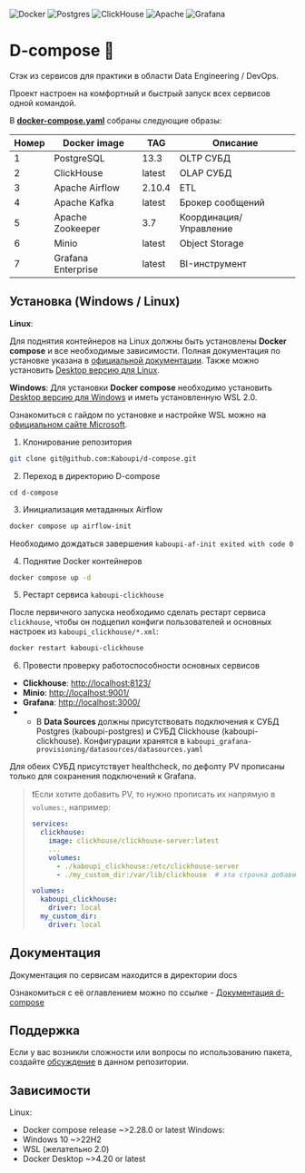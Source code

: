 ![Docker](https://img.shields.io/badge/docker-%230db7ed.svg?style=for-the-badge&logo=docker&logoColor=white)
![Postgres](https://img.shields.io/badge/postgres-%23316192.svg?style=for-the-badge&logo=postgresql&logoColor=white)
![ClickHouse](https://img.shields.io/badge/ClickHouse-FFCC01?style=for-the-badge&logo=clickhouse&logoColor=white)
![Apache](https://img.shields.io/badge/apache-%23D42029.svg?style=for-the-badge&logo=apache&logoColor=white)
![Grafana](https://img.shields.io/badge/grafana-%23F46800.svg?style=for-the-badge&logo=grafana&logoColor=white)


# D-compose 🐳

Стэк из сервисов для практики в области Data Engineering / DevOps.

Проект настроен на комфортный и быстрый запуск всех сервисов одной командой.

В [**docker-compose.yaml**](https://github.com/Kaboupi/d-compose/blob/master/docker-compose.yaml) собраны следующие образы:

|Номер|Docker image|TAG|Описание|
|---|---|---|---|
|1|PostgreSQL|13.3|OLTP СУБД|
|2|ClickHouse|latest|OLAP СУБД|
|3|Apache Airflow|2.10.4|ETL|
|4|Apache Kafka|latest|Брокер сообщений|
|5|Apache Zookeeper|3.7|Координация/Управление|
|6|Minio|latest|Object Storage|
|7|Grafana Enterprise|latest|BI-инструмент|

<!--Установка-->

## Установка (Windows / Linux)

**Linux**:

Для поднятия контейнеров на Linux должны быть установлены **Docker compose** и все необходимые зависимости. Полная документация по установке указана в [официальной документации](https://docs.docker.com/compose/install/linux/). Также можно установить [Desktop версию для Linux](https://docs.docker.com/desktop/).

**Windows**:
Для установки **Docker compose** необходимо установить [Desktop версию для Windows](https://docs.docker.com/desktop/) и иметь установленную WSL 2.0.

Ознакомиться с гайдом по установке и настройке WSL можно на [официальном сайте Microsoft](https://learn.microsoft.com/ru-ru/windows/wsl/install).

1. Клонирование репозитория

```bash
git clone git@github.com:Kaboupi/d-compose.git
```

2. Переход в директорию D-compose

```absh
cd d-compose
```

3. Инициализация метаданных Airflow

```bash
docker compose up airflow-init
```

Необходимо дождаться завершения `kaboupi-af-init exited with code 0`

4. Поднятие Docker контейнеров

```bash
docker compose up -d
```

5. Рестарт сервиса `kaboupi-clickhouse`

После первичного запуска необходимо сделать рестарт сервиса `clickhouse`, чтобы он подцепил конфиги пользователей и основных настроек из `kaboupi_clickhouse/*.xml`:

```bash
docker restart kaboupi-clickhouse
```

6. Провести проверку работоспособности основных сервисов

- **Clickhouse**: [http://localhost:8123/](http://localhost:8123/)
- **Minio**: [http://localhost:9001/](http://localhost:9001/)
- **Grafana**: [http://localhost:3000/](http://localhost:3000/)
- - В **Data Sources** должны присутствовать подключения к СУБД Postgres (kaboupi-postgres) и СУБД Clickhouse (kaboupi-clickhouse). Конфигурации хранятся в `kaboupi_grafana-provisioning/datasources/datasources.yaml`

Для обеих СУБД присутствует healthcheck, по дефолту PV прописаны только для сохранения подключений к Grafana.

> ❗Если хотите добавить PV, то нужно прописать их напрямую в `volumes:`, например:
>
> ```yaml
> services:
>   clickhouse:
>     image: clickhouse/clickhouse-server:latest
>     ...
>     volumes:
>       - ./kaboupi_clickhouse:/etc/clickhouse-server
>       - ./my_custom_dir:/var/lib/clickhouse  # эта строчка добавит в вашу локальную директорию my_custom_dir все данные клика
>
> volumes:
>   kaboupi_clickhouse:
>     driver: local
>   my_custom_dir:
>     driver: local
> ```

<!--Документация-->

## Документация

Документация по сервисам находится в директории docs

Ознакомиться с её оглавлением можно по ссылке - [Документация d-compose](https://github.com/Kaboupi/d-compose/blob/master/docs/list.md)

<!--Support-->

## Поддержка

Если у вас возникли сложности или вопросы по использованию пакета, создайте
[обсуждение](https://github.com/kaboupi/d-compose/issues/new/choose) в данном репозитории.

<!--Зависимости-->

## Зависимости

Linux:

- Docker compose release ~>2.28.0 or latest
  Windows:
- Windows 10 ~>22H2
- WSL (желательно 2.0)
- Docker Desktop ~>4.20 or latest
